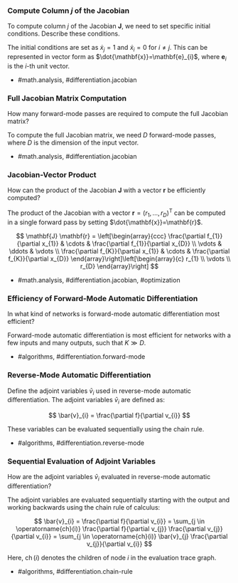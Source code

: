 ### Compute Column $j$ of the Jacobian

To compute column $j$ of the Jacobian $\mathbf{J}$, we need to set specific initial conditions. Describe these conditions.

The initial conditions are set as $\dot{x}_{j}=1$ and $\dot{x}_{i}=0$ for $i \neq j$. This can be represented in vector form as $\dot{\mathbf{x}}=\mathbf{e}_{i}$, where $\mathbf{e}_{i}$ is the $i$-th unit vector.

- #math.analysis, #differentiation.jacobian

### Full Jacobian Matrix Computation

How many forward-mode passes are required to compute the full Jacobian matrix?

To compute the full Jacobian matrix, we need $D$ forward-mode passes, where $D$ is the dimension of the input vector.

- #math.analysis, #differentiation.jacobian

### Jacobian-Vector Product

How can the product of the Jacobian $\mathbf{J}$ with a vector $\mathbf{r}$ be efficiently computed?

The product of the Jacobian with a vector $\mathbf{r}=\left(r_{1}, \ldots, r_{D}\right)^{\mathrm{T}}$ can be computed in a single forward pass by setting $\dot{\mathbf{x}}=\mathbf{r}$.

$$
\mathbf{J} \mathbf{r} = \left[\begin{array}{ccc}
\frac{\partial f_{1}}{\partial x_{1}} & \cdots & \frac{\partial f_{1}}{\partial x_{D}} \\
\vdots & \ddots & \vdots \\
\frac{\partial f_{K}}{\partial x_{1}} & \cdots & \frac{\partial f_{K}}{\partial x_{D}}
\end{array}\right]\left[\begin{array}{c}
r_{1} \\
\vdots \\
r_{D}
\end{array}\right]
$$

- #math.analysis, #differentiation.jacobian, #optimization

### Efficiency of Forward-Mode Automatic Differentiation

In what kind of networks is forward-mode automatic differentiation most efficient?

Forward-mode automatic differentiation is most efficient for networks with a few inputs and many outputs, such that $K \gg D$.

- #algorithms, #differentiation.forward-mode

### Reverse-Mode Automatic Differentiation

Define the adjoint variables $\bar{v}_{i}$ used in reverse-mode automatic differentiation.
The adjoint variables $\bar{v}_{i}$ are defined as:

$$
\bar{v}_{i} = \frac{\partial f}{\partial v_{i}}
$$

These variables can be evaluated sequentially using the chain rule.

- #algorithms, #differentiation.reverse-mode

### Sequential Evaluation of Adjoint Variables

How are the adjoint variables $\bar{v}_{i}$ evaluated in reverse-mode automatic differentiation?

The adjoint variables are evaluated sequentially starting with the output and working backwards using the chain rule of calculus:

$$
\bar{v}_{i} = \frac{\partial f}{\partial v_{i}} = \sum_{j \in \operatorname{ch}(i)} \frac{\partial f}{\partial v_{j}} \frac{\partial v_{j}}{\partial v_{i}} = \sum_{j \in \operatorname{ch}(i)} \bar{v}_{j} \frac{\partial v_{j}}{\partial v_{i}}
$$

Here, $\operatorname{ch}(i)$ denotes the children of node $i$ in the evaluation trace graph.

- #algorithms, #differentiation.chain-rule